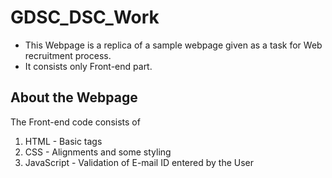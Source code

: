 # GDSC_DSC_Work

* This Webpage is a replica of a sample webpage given as a task for Web recruitment process.
* It consists only Front-end part.

## About the Webpage

The Front-end code consists of
1. HTML - Basic tags
2. CSS - Alignments and some styling
3. JavaScript - Validation of E-mail ID entered by the User
